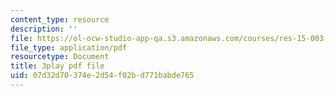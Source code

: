 ```yaml
---
content_type: resource
description: ''
file: https://ol-ocw-studio-app-qa.s3.amazonaws.com/courses/res-15-003-shaping-the-future-of-work-15-662x-spring-2016/07d32d70374e2d54f02bd771babde765_juxuwNK3G-c.pdf
file_type: application/pdf
resourcetype: Document
title: 3play pdf file
uid: 07d32d70-374e-2d54-f02b-d771babde765
---
```

